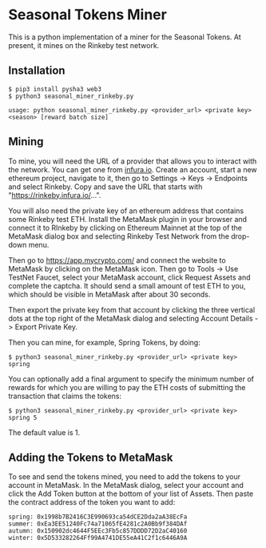 # Seasonal Tokens Miner

This is a python implementation of a miner for the Seasonal Tokens. At present, it mines on the Rinkeby test network.

## Installation

    $ pip3 install pysha3 web3
    $ python3 seasonal_miner_rinkeby.py

    usage: python seasonal_miner_rinkeby.py <provider_url> <private key> <season> [reward batch size]

## Mining

To mine, you will need the URL of a provider that allows you to interact with the network. You can get one from [infura.io](https://infura.io). Create an account, start a new ethereum project, navigate to it, then go to Settings -> Keys -> Endpoints and select Rinkeby. Copy and save the URL that starts with "https://rinkeby.infura.io/...".

You will also need the private key of an ethereum address that contains some Rinkeby test ETH. Install the MetaMask plugin in your browser and connect it to RInkeby by clicking on Ethereum Mainnet at the top of the MetaMask dialog box and selecting Rinkeby Test Network from the drop-down menu.

Then go to https://app.mycrypto.com/ and connect the website to MetaMask by clicking on the MetaMask icon. Then go to Tools -> Use TestNet Faucet, select your MetaMask account, click Request Assets and complete the captcha. It should send a small amount of test ETH to you, which should be visible in MetaMask after about 30 seconds.

Then export the private key from that account by clicking the three vertical dots at the top right of the MetaMask dialog and selecting Account Details -> Export Private Key.

Then you can mine, for example, Spring Tokens, by doing:

    $ python3 seasonal_miner_rinkeby.py <provider_url> <private key> spring

You can optionally add a final argument to specify the minimum number of rewards for which you are willing to pay the ETH costs of submitting the transaction that claims the tokens:

    $ python3 seasonal_miner_rinkeby.py <provider_url> <private key> spring 5

The default value is 1.

## Adding the Tokens to MetaMask

To see and send the tokens mined, you need to add the tokens to your account in MetaMask. In the MetaMask dialog, select your account and click the Add Token button at the bottom of your list of Assets. Then paste the contract address of the token you want to add:

    spring: 0x1998b7B2416C3E990693ca54dCE2Dda2aA38EcFa
    summer: 0xEa3EE51240Fc74a71065fE4281c2A0Bb9f384DAf
    autumn: 0x150902dc4644F5EEc3Fb5c857DDDD72D2aC40160
    winter: 0x5D533282264Ff99A4741DE55eA41C2f1c6446A9A

